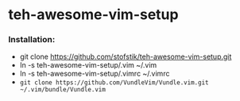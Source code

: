 # teh-awesome-vim-setup

### Installation:

- git clone https://github.com/stofstik/teh-awesome-vim-setup.git
- ln -s teh-awesome-vim-setup/.vim ~/.vim
- ln -s teh-awesome-vim-setup/.vimrc ~/.vimrc
- ```git clone https://github.com/VundleVim/Vundle.vim.git ~/.vim/bundle/Vundle.vim```


